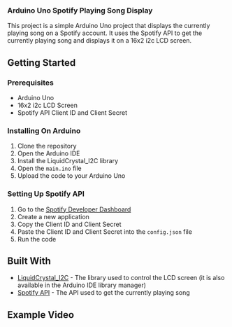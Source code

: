 ### Arduino Uno Spotify Playing Song Display
This project is a simple Arduino Uno project that displays the currently playing song on a Spotify account. It uses the Spotify API to get the currently playing song and displays it on a 16x2 i2c LCD screen.

## Getting Started
### Prerequisites
* Arduino Uno
* 16x2 i2c LCD Screen
* Spotify API Client ID and Client Secret
  
### Installing On Arduino
1. Clone the repository
2. Open the Arduino IDE
3. Install the LiquidCrystal_I2C library
5. Open the `main.ino` file
7. Upload the code to your Arduino Uno

### Setting Up Spotify API
1. Go to the [Spotify Developer Dashboard](https://developer.spotify.com/dashboard/applications)
2. Create a new application
3. Copy the Client ID and Client Secret
4. Paste the Client ID and Client Secret into the `config.json` file
5. Run the code

## Built With
* [LiquidCrystal_I2C](https://github.com/fdebrabander/Arduino-LiquidCrystal-I2C-library) - The library used to control the LCD screen (it is also available in the Arduino IDE library manager)
* [Spotify API](https://developer.spotify.com/documentation/web-api) - The API used to get the currently playing song

## Example Video
